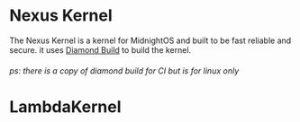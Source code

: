 # Nexus Kernel

The Nexus Kernel is a kernel for MidnightOS and built to be fast reliable and secure. it uses [Diamond Build](https://github.com/xonon-business/Diamond) to build the kernel.


###### ps: there is a copy of diamond build for CI but is for linux only
# LambdaKernel
